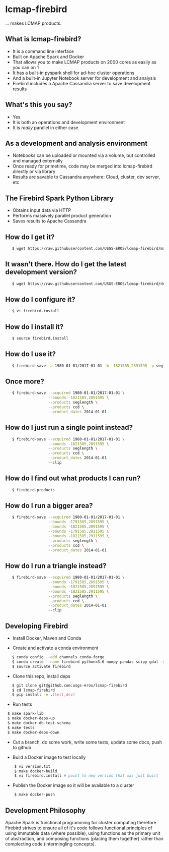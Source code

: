 # lcmap-firebird
... makes LCMAP products.

## What is lcmap-firebird?
* It is a command line interface
* Built on Apache Spark and Docker
* That allows you to make LCMAP products on 2000 cores as easily as you can on 1
* It has a built-in pyspark shell for ad-hoc cluster operations
* And a built-in Jupyter Notebook server for development and analysis
* Firebird includes a Apache Cassandra server to save development results

## What's this you say?
* Yes
* It is both an operations and development environment
* It is *really* parallel in either case

## As a development and analysis environment
* Notebooks can be uploaded or mounted via a volume, but controlled and managed
  externally
* Once ready for primetime, code may be merged into lcmap-firebird directly or
  via library
* Results are savable to Cassandra anywhere: Cloud, cluster, dev server, etc

## The Firebird Spark Python Library
* Obtains input data via HTTP
* Performs massively parallel product generation
* Saves results to Apache Cassandra

## How do I get it?
```bash
   $ wget https://raw.githubusercontent.com/USGS-EROS/lcmap-firebird/master/firebird.install.example -O firebird.install
```

## It wasn't there.  How do I get the latest development version?
```bash
   $ wget https://raw.githubusercontent.com/USGS-EROS/lcmap-firebird/develop/firebird.install.example -O firebird.install
```

## How do I configure it?
```bash
   $ vi firebird.install
```

## How do I install it?
```bash
   $ source firebird.install
```

## How do I use it?
```bash
   $ firebird-save -a 1980-01-01/2017-01-01 -b -1821585,2891595 -p seglength -p ccd -d 2014-01-01
```

## Once more?
```bash
   $ firebird-save --acquired 1980-01-01/2017-01-01 \
                   --bounds -1821585,2891595 \
                   --products seglength \
                   --products ccd \
                   --product_dates 2014-01-01
```

## How do I just run a single point instead?
```bash
   $ firebird-save --acquired 1980-01-01/2017-01-01 \
                   --bounds -1821585,2891595 \
                   --products seglength \
                   --products ccd \
                   --product_dates 2014-01-01
                   --clip
```

## How do I find out what products I can run?
```bash
   $ firebird-products
```

## How do I run a bigger area?
```bash
   $ firebird-save --acquired 1980-01-01/2017-01-01 \
                   --bounds -1791585,2891595 \
                   --bounds -1821585,2891595 \
                   --bounds -1791585,2911595 \
                   --bounds -1821585,2911595 \
                   --products seglength \
                   --products ccd \
                   --product_dates 2014-01-01
```

## How do I run a triangle instead?
```bash
   $ firebird-save --acquired 1980-01-01/2017-01-01 \
                   --bounds -1791585,2891595 \
                   --bounds -1821585,2891595 \
                   --bounds -1821585,2911595 \
                   --products seglength \
                   --products ccd \
                   --product_dates 2014-01-01
                   --clip
```

## Developing Firebird

* Install Docker, Maven and Conda

* Create and activate a conda environment
```bash
   $ conda config --add channels conda-forge
   $ conda create --name firebird python=3.6 numpy pandas scipy gdal -y
   $ source activate firebird
```

* Clone this repo, install deps
```bash
   $ git clone git@github.com:usgs-eros/lcmap-firebird
   $ cd lcmap-firebird
   $ pip install -e .[test,dev]
```

* Run tests
```bash
 $ make spark-lib
 $ make docker-deps-up
 $ make docker-db-test-schema
 $ make tests
 $ make docker-deps-down
```

* Cut a branch, do some work, write some tests, update some docs, push to github

* Build a Docker image to test locally
```bash
    $ vi version.txt
    $ make docker-build
    $ vi firebird.install # point to new version that was just built
```

* Publish the Docker image so it will be available to a cluster
```bash
    $ make docker-push
```

## Development Philosophy
Apache Spark is functional programming for cluster computing therefore
Firebird strives to ensure all of it's code follows functional principles of
using immutable data (where possible), using functions as the primary unit of
abstraction, and composing functions (placing them together) rather than
complecting code (intermingling concepts).
